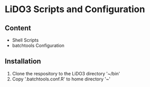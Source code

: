 # LiDO3 Scripts and Configuration

## Content
* Shell Scripts
* batchtools Configuration

## Installation
1. Clone the respository to the LiDO3 directory '~/bin'
2. Copy '.batchtools.conf.R' to home directory '~'

